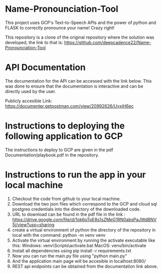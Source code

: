 # Name-Pronounciation-Tool
This project uses GCP's Text-to-Speech APIs and the power of python and FLASK to correctly pronounce your name! Crazy right!

This repository is a clone of the original repository where the solution was developed, the link to that is: https://github.com/deepcadence22/Name-Pronounciation-Tool

# API Documentation

The documentation for the API can be accessed with the link below. This was
done to ensure that the documentation is interactive and can be directly used
by the user.

Publicly accesible Link:
https://documenter.getpostman.com/view/20992626/UyxjH6ec

# Instructions to deploying the following application to GCP

The instructions to deploy to GCP are given in the pdf Documentation/playbook.pdf in the repository.

# Instructions to run the app in your local machine

1. Checkout the code from github to your local machine.
2. Download the two json files which correspond to the GCP and cloud sql postgres credentials into the directory of the downloaded code.
3. URL to download can be found in the pdf file in the link : https://drive.google.com/file/d/1ok6oTpE8s1sZMeG1RN0absPaJWdBNV5j/view?usp=sharing
5. create a virtual environment of python the directory of the repository in local with the command:
      python -m venv venv
4. Activate the virtual environment by running the activate executable like this:
    Windows: venv\Scripts\activate.bat  MacOS: venv/bin/activate
5. Install all dependencies using pip install -r requirements.txt
6. Now you can run the main.py file using "python main.py"
7. And the application main page will be accesible in localhost:8080/
8. REST api endpoints can be obtained from the documentation link above.
